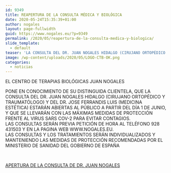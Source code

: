 ```yaml
---
id: 9349
title: REAPERTURA DE LA CONSULTA MÉDICA Y BIOLÓGICA
date: 2020-05-24T15:35:39+01:00
author: nogales
layout: page-fullwidth
guid: https://www.nogales.eu/?p=9349
permalink: /2020/05/reapertura-de-la-consulta-medica-y-biologica/
slide_template:
  - default
teaser: 'LA CONSULTA DEL DR. JUAN NOGALES HIDALGO (CIRUJANO ORTOPÉDICO Y TRAUMATÓLOGO) Y DEL DR. JOSE FERRANDIS LUIS (MEDICINA ESTÉTICA) ESTARÁN ABIERTAS AL PÚBLICO A PARTIR DEL DÍA 1 DE JUNIO, Y QUE SE LLEVARÁN CON LAS MÁXIMAS MEDIDAS DE PROTECCIÓN FRENTE AL VIRUS SARS COV-2 PARA EVITAR CONTAGIOS. '    
image: /wp-content/uploads/2020/05/LOGO-CTB-OK.png
categories:
  - noticias
---
```

EL CENTRO DE TERAPIAS BIOLÓGICAS JUAN NOGALES

PONE EN CONOCIMIENTO DE SU DISTINGUIDA CLIENTELA, QUE LA CONSULTA DEL DR. JUAN NOGALES HIDALGO (CIRUJANO ORTOPÉDICO Y TRAUMATÓLOGO) Y DEL DR. JOSE FERRANDIS LUIS (MEDICINA ESTÉTICA) ESTARÁN ABIERTAS AL PÚBLICO A PARTIR DEL DÍA 1 DE JUNIO, Y QUE SE LLEVARÁN CON LAS MÁXIMAS MEDIDAS DE PROTECCIÓN FRENTE AL VIRUS SARS COV-2 PARA EVITAR CONTAGIOS.  
LAS CONSULTAS SERÁN PREVIA PETICIÓN DE HORA AL TELÉFONO 928 431503 Y EN LA PAGINA WEB WWW.NOGALES.EU.  
LAS CONSULTAS Y LOS TRATAMIENTOS SERÁN INDIVIDUALIZADOS Y MANTENIENDO LAS MEDIDAS DE PROTECCIÓN RECOMENDADAS POR EL MINISTERIO DE SANIDAD DEL GOBIERNO DE ESPAÑA

&nbsp;

[APERTURA DE LA CONSULTA DE DR. JUAN NOGALES](https://www.nogales.eu/wp-content/uploads/2020/05/APERTURA-DE-LA-CONSULTA-DE-DR.-JUAN-NOGALES.pdf)
